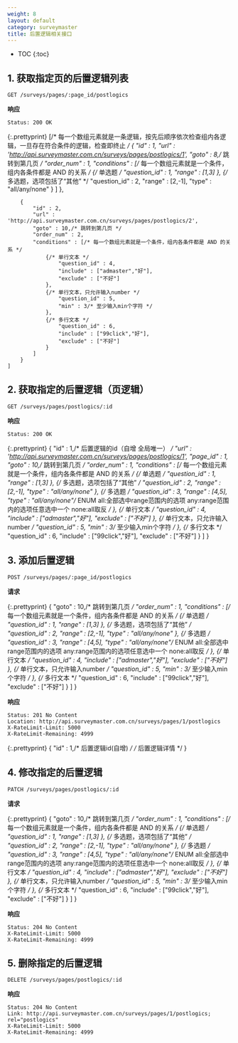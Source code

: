 ```yaml
---
weight: 8
layout: default
category: surveymaster
title: 后置逻辑相关接口
---
```


* TOC
{:toc}

## 1. 获取指定页的后置逻辑列表
	GET /surveys/pages/:page_id/postlogics

**响应**

    Status: 200 OK

{:.prettyprint}
    [/* 每一个数组元素就是一条逻辑，按先后顺序依次检查组内各逻辑，一旦存在符合条件的逻辑，检查即终止 */
	    {
		    "id" : 1,
		    "url" : 'http://api.surveymaster.com.cn/surveys/pages/postlogics/1',
		    "goto" : 8,/* 跳转到第几页 */
		    "order_num" : 1,
		    "conditions" : [/* 每一个数组元素就是一个条件，组内各条件都是 AND 的关系 */
			    {/* 单选题 */
				    "question_id" : 1,
				    "range" : [1,3]
			    },
			    {/* 多选题，选项包括了“其他” */
				    "question_id" : 2,
				    "range" : [2,-1],
				    "type" : "all/any/none"
			    }
		    ]
	    },

	    {
		    "id" : 2,
		    "url" : 'http://api.surveymaster.com.cn/surveys/pages/postlogics/2',
		    "goto" : 10,/* 跳转到第几页 */
		    "order_num" : 2,
		    "conditions" : [/* 每一个数组元素就是一个条件，组内各条件都是 AND 的关系 */
			    {/* 单行文本 */
				    "question_id" : 4,
				    "include" : ["admaster","好"],
				    "exclude" : ["不好"]
			    },
			    {/* 单行文本，只允许输入number */
				    "question_id" : 5,
				    "min" : 3/* 至少输入min个字符 */
			    },
			    {/* 多行文本 */
				    "question_id" : 6,
				    "include" : ["99click","好"],
				    "exclude" : ["不好"]
			    }
		    ]
	    }
    ]


## 2. 获取指定的后置逻辑（页逻辑）
	GET /surveys/pages/postlogics/:id

**响应**

    Status: 200 OK

{:.prettyprint}
    {
	    "id" : 1,/* 后置逻辑的id（自增 全局唯一） */
	    "url" : 'http://api.surveymaster.com.cn/surveys/pages/postlogics/1',
	    "page_id" : 1,
	    "goto" : 10,/* 跳转到第几页 */
	    "order_num" : 1,
	    "conditions" : [/* 每一个数组元素就是一个条件，组内各条件都是 AND 的关系 */
		    {/* 单选题 */
			    "question_id" : 1,
			    "range" : [1,3]
		    },
		    {/* 多选题，选项包括了“其他” */
			    "question_id" : 2,
			    "range" : [2,-1],
			    "type" : "all/any/none"
		    },
		    {/* 多选题 */
			    "question_id" : 3,
			    "range" : [4,5],
			    "type" : "all/any/none"/* ENUM all:全部选中range范围内的选项 any:range范围内的选项任意选中一个 none:all取反 */
		    },
		    {/* 单行文本 */
			    "question_id" : 4,
			    "include" : ["admaster","好"],
			    "exclude" : ["不好"]
		    },
		    {/* 单行文本，只允许输入number */
			    "question_id" : 5,
			    "min" : 3/* 至少输入min个字符 */
		    },
		    {/* 多行文本 */
			    "question_id" : 6,
			    "include" : ["99click","好"],
			    "exclude" : ["不好"]
		    }
	    ]
    }


## 3. 添加后置逻辑
	POST /surveys/pages/:page_id/postlogics

**请求**

{:.prettyprint}
    {
	    "goto" : 10,/* 跳转到第几页 */
	    "order_num" : 1,
	    "conditions" : [/* 每一个数组元素就是一个条件，组内各条件都是 AND 的关系 */
		    {/* 单选题 */
			    "question_id" : 1,
			    "range" : [1,3]
		    },
		    {/* 多选题，选项包括了“其他” */
			    "question_id" : 2,
			    "range" : [2,-1],
			    "type" : "all/any/none"
		    },
		    {/* 多选题 */
			    "question_id" : 3,
			    "range" : [4,5],
			    "type" : "all/any/none"/* ENUM all:全部选中range范围内的选项 any:range范围内的选项任意选中一个 none:all取反 */
		    },
		    {/* 单行文本 */
			    "question_id" : 4,
			    "include" : ["admaster","好"],
			    "exclude" : ["不好"]
		    },
		    {/* 单行文本，只允许输入number */
			    "question_id" : 5,
			    "min" : 3/* 至少输入min个字符 */
		    },
		    {/* 多行文本 */
			    "question_id" : 6,
			    "include" : ["99click","好"],
			    "exclude" : ["不好"]
		    }
	    ]
    }

**响应**

    Status: 201 No Content
    Location: http://api.surveymaster.com.cn/surveys/pages/1/postlogics
    X-RateLimit-Limit: 5000
    X-RateLimit-Remaining: 4999

{:.prettyprint}
    {
	    "id" : 1,/* 后置逻辑id(自增) */
	    /* 后置逻辑详情 */
    }


## 4. 修改指定的后置逻辑
	PATCH /surveys/pages/postlogics/:id

**请求**

{:.prettyprint}
    {
	    "goto" : 10,/* 跳转到第几页 */
	    "order_num" : 1,
	    "conditions" : [/* 每一个数组元素就是一个条件，组内各条件都是 AND 的关系 */
		    {/* 单选题 */
			    "question_id" : 1,
			    "range" : [1,3]
		    },
		    {/* 多选题，选项包括了“其他” */
			    "question_id" : 2,
			    "range" : [2,-1],
			    "type" : "all/any/none"
		    },
		    {/* 多选题 */
			    "question_id" : 3,
			    "range" : [4,5],
			    "type" : "all/any/none"/* ENUM all:全部选中range范围内的选项 any:range范围内的选项任意选中一个 none:all取反 */
		    },
		    {/* 单行文本 */
			    "question_id" : 4,
			    "include" : ["admaster","好"],
			    "exclude" : ["不好"]
		    },
		    {/* 单行文本，只允许输入number */
			    "question_id" : 5,
			    "min" : 3/* 至少输入min个字符 */
		    },
		    {/* 多行文本 */
			    "question_id" : 6,
			    "include" : ["99click","好"],
			    "exclude" : ["不好"]
		    }
	    ]
    }

**响应**

    Status: 204 No Content
    X-RateLimit-Limit: 5000
    X-RateLimit-Remaining: 4999


## 5. 删除指定的后置逻辑
	DELETE /surveys/pages/postlogics/:id

**响应**

    Status: 204 No Content
    Link: http://api.surveymaster.com.cn/surveys/pages/1/postlogics; rel="postlogics"
    X-RateLimit-Limit: 5000
    X-RateLimit-Remaining: 4999
